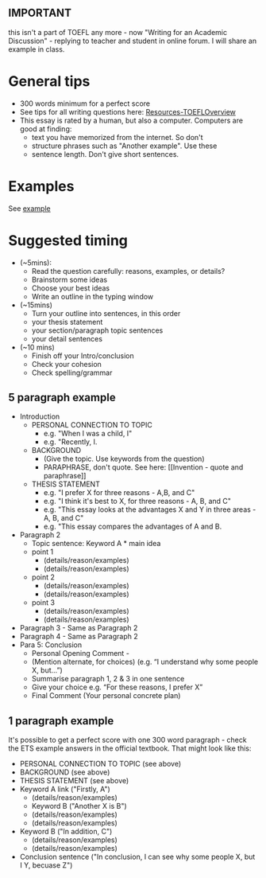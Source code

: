 ## IMPORTANT
this isn't a part of TOEFL any more - now "Writing for an Academic Discussion" - replying to teacher and student in online forum. I will share an example in class. 

# General tips
*  300 words minimum for a perfect score
*  See tips for all writing questions here: [Resources-TOEFLOverview](Exams-TOEFLOverview)
* This essay is rated by a human, but also a computer. Computers are good at finding:
	*  text you have memorized from the internet. So don't
	*  structure phrases such as "Another example". Use these
	*  sentence length. Don't give short sentences. 

# Examples

See [example](Examples-TOEFLIndependentEssay)


# Suggested timing

* (~5mins):
	*  Read the question carefully: reasons, examples, or details?
	*  Brainstorm some ideas
	*  Choose your best ideas
	*  Write an outline in the typing window 
* (~15mins)
	*  Turn your outline into sentences, in this order
	*  your thesis statement
	*  your section/paragraph topic sentences 
	*  your detail sentences 
* (~10 mins)
	*  Finish off your Intro/conclusion 
	*  Check your cohesion  
	*  Check spelling/grammar 


## 5 paragraph example
*  Introduction
	*  PERSONAL CONNECTION TO TOPIC
		*  e.g. "When I was a child, I"
		*  e.g. "Recently, I. 
	*  BACKGROUND  
		*  (Give the topic. Use keywords from the question)
		*  PARAPHRASE, don't quote. See here: [[Invention - quote and paraphrase]]
	*  THESIS STATEMENT 
		*  e.g. "I prefer X for three reasons - A,B, and C"
		*  e.g. "I think it's best to X, for three reasons - A, B, and C"
		*  e.g. "This essay looks at the advantages X and Y in three areas - A, B, and C"
		*  e.g. "This essay compares the advantages of A and B. 
*  Paragraph 2
	*  Topic sentence: Keyword A *   main idea
	*  point 1 
		*  (details/reason/examples)
		*  (details/reason/examples)
	*  point 2 
		*  (details/reason/examples)
		*  (details/reason/examples)
	*  point 3 
		*  (details/reason/examples)
		*  (details/reason/examples)
*  Paragraph 3 - Same as Paragraph 2
*  Paragraph 4 - Same as Paragraph 2
*  Para 5: Conclusion
	*  Personal Opening Comment - 
	*  (Mention alternate, for choices) (e.g. “I understand why some people X, but...”)
	*  Summarise paragraph 1, 2 & 3 in one sentence
	*  Give your choice e.g. “For these reasons, I prefer X”
	*  Final Comment (Your personal concrete plan)

## 1 paragraph example
It's possible to get a perfect score with one 300 word paragraph - check the ETS example answers in the official textbook.
That might look like this:

*  PERSONAL CONNECTION TO TOPIC (see above)
*  BACKGROUND (see above)
*  THESIS STATEMENT (see above)
*  Keyword A link ("Firstly, A")
	*  (details/reason/examples)
	*  Keyword B ("Another X is  B")
	*  (details/reason/examples)
	*  (details/reason/examples)
*  Keyword B ("In addition, C")
	*  (details/reason/examples)
	*  (details/reason/examples)
*  Conclusion sentence ("In conclusion, I can see why some people X, but I Y, becuase Z")
 




 
